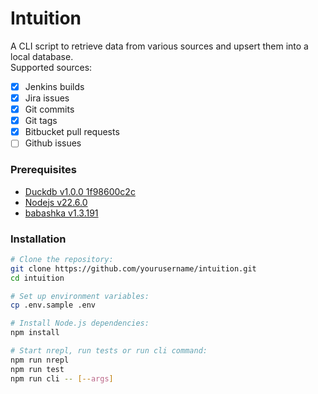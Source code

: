 # Intuition

A CLI script to retrieve data from various sources and upsert them into a local database.  
Supported sources:  
* [X] Jenkins builds
* [X] Jira issues 
* [X] Git commits
* [X] Git tags
* [x] Bitbucket pull requests
* [ ] Github issues

### Prerequisites
- [Duckdb v1.0.0 1f98600c2c](https://duckdb.org/)
- [Nodejs v22.6.0](https://nodejs.org/en)
- [babashka v1.3.191](https://babashka.org/)

### Installation
```bash
# Clone the repository:
git clone https://github.com/yourusername/intuition.git
cd intuition

# Set up environment variables:
cp .env.sample .env

# Install Node.js dependencies:
npm install

# Start nrepl, run tests or run cli command:
npm run nrepl
npm run test
npm run cli -- [--args]
```
